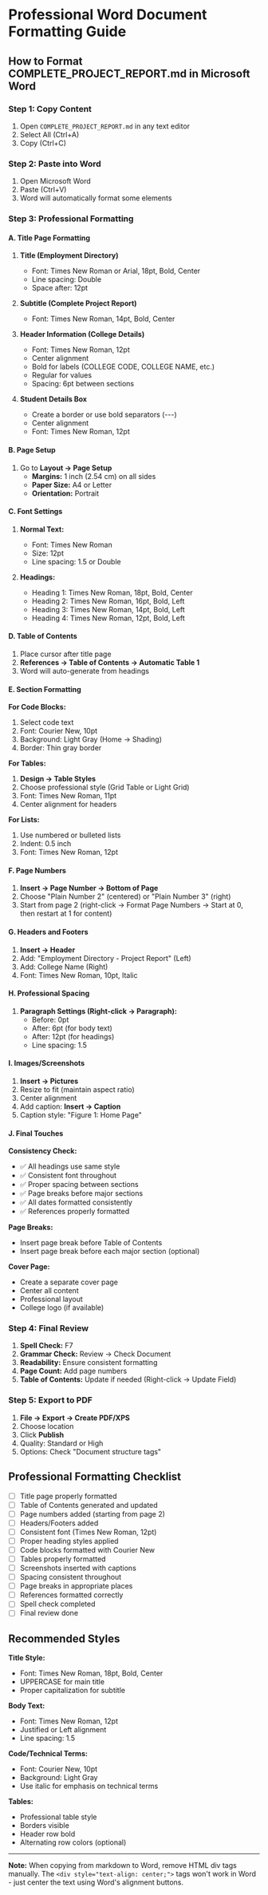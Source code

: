 # Professional Word Document Formatting Guide

## How to Format COMPLETE_PROJECT_REPORT.md in Microsoft Word

### Step 1: Copy Content
1. Open `COMPLETE_PROJECT_REPORT.md` in any text editor
2. Select All (Ctrl+A)
3. Copy (Ctrl+C)

### Step 2: Paste into Word
1. Open Microsoft Word
2. Paste (Ctrl+V)
3. Word will automatically format some elements

### Step 3: Professional Formatting

#### A. Title Page Formatting
1. **Title (Employment Directory)**
   - Font: Times New Roman or Arial, 18pt, Bold, Center
   - Line spacing: Double
   - Space after: 12pt

2. **Subtitle (Complete Project Report)**
   - Font: Times New Roman, 14pt, Bold, Center

3. **Header Information (College Details)**
   - Font: Times New Roman, 12pt
   - Center alignment
   - Bold for labels (COLLEGE CODE, COLLEGE NAME, etc.)
   - Regular for values
   - Spacing: 6pt between sections

4. **Student Details Box**
   - Create a border or use bold separators (---)
   - Center alignment
   - Font: Times New Roman, 12pt

#### B. Page Setup
1. Go to **Layout → Page Setup**
   - **Margins:** 1 inch (2.54 cm) on all sides
   - **Paper Size:** A4 or Letter
   - **Orientation:** Portrait

#### C. Font Settings
1. **Normal Text:**
   - Font: Times New Roman
   - Size: 12pt
   - Line spacing: 1.5 or Double
   
2. **Headings:**
   - Heading 1: Times New Roman, 18pt, Bold, Center
   - Heading 2: Times New Roman, 16pt, Bold, Left
   - Heading 3: Times New Roman, 14pt, Bold, Left
   - Heading 4: Times New Roman, 12pt, Bold, Left

#### D. Table of Contents
1. Place cursor after title page
2. **References → Table of Contents → Automatic Table 1**
3. Word will auto-generate from headings

#### E. Section Formatting

**For Code Blocks:**
1. Select code text
2. Font: Courier New, 10pt
3. Background: Light Gray (Home → Shading)
4. Border: Thin gray border

**For Tables:**
1. **Design → Table Styles**
2. Choose professional style (Grid Table or Light Grid)
3. Font: Times New Roman, 11pt
4. Center alignment for headers

**For Lists:**
1. Use numbered or bulleted lists
2. Indent: 0.5 inch
3. Font: Times New Roman, 12pt

#### F. Page Numbers
1. **Insert → Page Number → Bottom of Page**
2. Choose "Plain Number 2" (centered) or "Plain Number 3" (right)
3. Start from page 2 (right-click → Format Page Numbers → Start at 0, then restart at 1 for content)

#### G. Headers and Footers
1. **Insert → Header**
2. Add: "Employment Directory - Project Report" (Left)
3. Add: College Name (Right)
4. Font: Times New Roman, 10pt, Italic

#### H. Professional Spacing
1. **Paragraph Settings (Right-click → Paragraph):**
   - Before: 0pt
   - After: 6pt (for body text)
   - After: 12pt (for headings)
   - Line spacing: 1.5

#### I. Images/Screenshots
1. **Insert → Pictures**
2. Resize to fit (maintain aspect ratio)
3. Center alignment
4. Add caption: **Insert → Caption**
5. Caption style: "Figure 1: Home Page"

#### J. Final Touches

**Consistency Check:**
- ✅ All headings use same style
- ✅ Consistent font throughout
- ✅ Proper spacing between sections
- ✅ Page breaks before major sections
- ✅ All dates formatted consistently
- ✅ References properly formatted

**Page Breaks:**
- Insert page break before Table of Contents
- Insert page break before each major section (optional)

**Cover Page:**
- Create a separate cover page
- Center all content
- Professional layout
- College logo (if available)

### Step 4: Final Review

1. **Spell Check:** F7
2. **Grammar Check:** Review → Check Document
3. **Readability:** Ensure consistent formatting
4. **Page Count:** Add page numbers
5. **Table of Contents:** Update if needed (Right-click → Update Field)

### Step 5: Export to PDF

1. **File → Export → Create PDF/XPS**
2. Choose location
3. Click **Publish**
4. Quality: Standard or High
5. Options: Check "Document structure tags"

## Professional Formatting Checklist

- [ ] Title page properly formatted
- [ ] Table of Contents generated and updated
- [ ] Page numbers added (starting from page 2)
- [ ] Headers/Footers added
- [ ] Consistent font (Times New Roman, 12pt)
- [ ] Proper heading styles applied
- [ ] Code blocks formatted with Courier New
- [ ] Tables properly formatted
- [ ] Screenshots inserted with captions
- [ ] Spacing consistent throughout
- [ ] Page breaks in appropriate places
- [ ] References formatted correctly
- [ ] Spell check completed
- [ ] Final review done

## Recommended Styles

**Title Style:**
- Font: Times New Roman, 18pt, Bold, Center
- UPPERCASE for main title
- Proper capitalization for subtitle

**Body Text:**
- Font: Times New Roman, 12pt
- Justified or Left alignment
- Line spacing: 1.5

**Code/Technical Terms:**
- Font: Courier New, 10pt
- Background: Light Gray
- Use italic for emphasis on technical terms

**Tables:**
- Professional table style
- Borders visible
- Header row bold
- Alternating row colors (optional)

---

**Note:** When copying from markdown to Word, remove HTML div tags manually. The `<div style="text-align: center;">` tags won't work in Word - just center the text using Word's alignment buttons.

